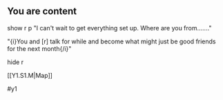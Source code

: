 ## You are content

show r
p "I can't wait to get everything set up. Where are you from......."

"{i}You and [r] talk for while and become what might just be good friends for the next month{/i}"

hide r

[[Y1.S1.M|Map]]

#y1